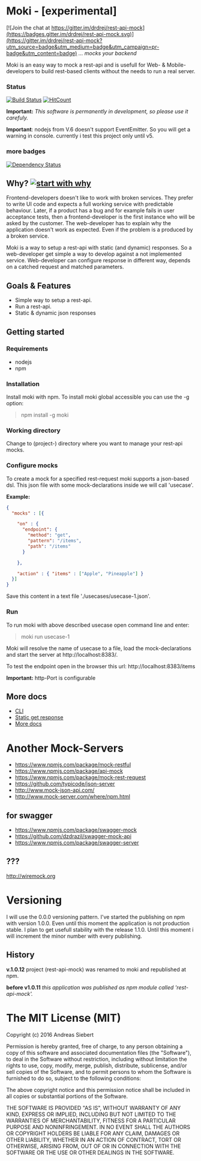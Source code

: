 # Moki - [experimental]

[![Join the chat at https://gitter.im/drdrej/rest-api-mock](https://badges.gitter.im/drdrej/rest-api-mock.svg)](https://gitter.im/drdrej/rest-api-mock?utm_source=badge&utm_medium=badge&utm_campaign=pr-badge&utm_content=badge)
*... mocks your backend*

Moki is an easy way to mock a rest-api and is usefull for Web- & Mobile-developers
to build rest-based clients without the needs to run a real server.

### Status
[![Build Status](https://travis-ci.org/drdrej/rest-api-mock.png?branch=master)](https://travis-ci.org/drdrej/app-buildr)
[![HitCount](https://hitt.herokuapp.com/{username||org}/{project-name}.svg)](https://github.com/{username||org}/{project-name})

**Important:** *This software is permanently in development, so please use it carefuly.*

**Important**: nodejs from V.6 doesn't support EventEmitter. So you will get a warning in console. currently i test this project only until v5.


### more badges
[![Dependency Status](https://david-dm.org/drdrej/moki.svg)](https://david-dm.org/drdrej/moki)



## Why? [![start with why](https://img.shields.io/badge/start%20with-why%3F-brightgreen.svg?style=flat)](http://www.ted.com/talks/simon_sinek_how_great_leaders_inspire_action)

Frontend-developers doesn't like to work with broken services.
They prefer to write UI code and expects a full working service with predictable behaviour.
Later, if a product has a bug and for example fails in user acceptance tests, then a frontend-developer
 is the first instance who will be asked by the customer. The web-developer has to explain why the application doesn't
 work as expected. Even if the problem is a produced by a broken service.

Moki is a way to setup a rest-api with static (and dynamic) responses. So a web-developer get simple
a way to develop against a not implemented service. Web-developer can configure response in different way,
depends on a catched request and matched parameters.

## Goals & Features

* Simple way to setup a rest-api.
* Run a rest-api.
* Static & dynamic json responses


## Getting started

### Requirements

* nodejs
* npm

### Installation

Install moki with npm. To install moki global accessible you can use the -g option:

   > npm install -g moki



### Working directory
   Change to (project-) directory where you want to manage your rest-api mocks.

### Configure mocks

To create a mock for a specified rest-request moki supports a json-based dsl.
This json file with some mock-declarations inside we will call 'usecase'.

**Example:**
````json
{
  "mocks" : [{

    "on" : {
      "endpoint": {
        "method": "get",
        "pattern": "/items",
        "path": "/items"
      }

    },

    "action" : { "items" : ["Apple", "Pineapple"] }
  }]
}
````

Save this content in a text file './usecases/usecase-1.json'.


### Run

To run moki with above described usecase open command line and enter:

   >moki run usecase-1

Moki will resolve the name of usecase to a file, load the mock-declarations and start the server at
http://localhost:8383/.

To test the endpoint open in the browser this url:
   http://localhost:8383/items

**Important:** http-Port is configurable

## More docs
* [CLI](https://github.com/drdrej/rest-api-mock/blob/master/docs/CLI.md)
* [Static get response](https://github.com/drdrej/rest-api-mock/blob/master/docs/MOCK_Static_get_Response.md)
* [More docs](https://github.com/drdrej/rest-api-mock/blob/master/docs/MOCK_setup_programmatically.md)

# Another Mock-Servers

* https://www.npmjs.com/package/mock-restful
* https://www.npmjs.com/package/api-mock
* https://www.npmjs.com/package/mock-rest-request
* https://github.com/typicode/json-server
* http://www.mock-json-api.com/
* http://www.mock-server.com/where/npm.html


## for swagger
* https://www.npmjs.com/package/swagger-mock
* https://github.com/dzdrazil/swagger-mock-api
* https://www.npmjs.com/package/swagger-server


##  ???
http://wiremock.org

# Versioning

I will use the 0.0.0 versioning pattern. I've started the publishing on npm with version 1.0.0. Even until this moment the application is not production stable. I plan to get usefull stability with the release 1.1.0. Until this moment i will increment the minor number with every publishing.

## History

**v.1.0.12** project (rest-api-mock) was renamed to moki and republished at npm.

**before v1.0.11** *this application was published as npm module called 'rest-api-mock'.*


# The MIT License (MIT)

Copyright (c) 2016 Andreas Siebert

Permission is hereby granted, free of charge, to any person obtaining a copy
of this software and associated documentation files (the "Software"), to deal
in the Software without restriction, including without limitation the rights
to use, copy, modify, merge, publish, distribute, sublicense, and/or sell
copies of the Software, and to permit persons to whom the Software is
furnished to do so, subject to the following conditions:

The above copyright notice and this permission notice shall be included in all
copies or substantial portions of the Software.

THE SOFTWARE IS PROVIDED "AS IS", WITHOUT WARRANTY OF ANY KIND, EXPRESS OR
IMPLIED, INCLUDING BUT NOT LIMITED TO THE WARRANTIES OF MERCHANTABILITY,
FITNESS FOR A PARTICULAR PURPOSE AND NONINFRINGEMENT. IN NO EVENT SHALL THE
AUTHORS OR COPYRIGHT HOLDERS BE LIABLE FOR ANY CLAIM, DAMAGES OR OTHER
LIABILITY, WHETHER IN AN ACTION OF CONTRACT, TORT OR OTHERWISE, ARISING FROM,
OUT OF OR IN CONNECTION WITH THE SOFTWARE OR THE USE OR OTHER DEALINGS IN THE
SOFTWARE.
